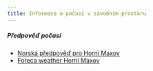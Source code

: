 ```yaml
---
title: Informace o počasí v závodním prostoru
---
```

##### Předpověď počasí
* [Norská předpověď pro Horní Maxov](https://www.yr.no/en/forecast/daily-table/2-3075298/Czech%20Republic/Libereck%C3%BD%20kraj/Jablonec%20nad%20Nisou%20District/Horn%C3%AD%20Maxov)
* [Foreca weather Horní Maxov](https://www.foreca.cz/Czech-Republic/Libereck%C3%BD-kraj/Horn%C3%AD-Maxov)
